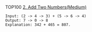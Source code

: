 TOP100
[2. Add Two Numbers(Medium)](https://leetcode.com/problems/add-two-numbers/)

```
Input: (2 -> 4 -> 3) + (5 -> 6 -> 4)
Output: 7 -> 0 -> 8
Explanation: 342 + 465 = 807.
```
